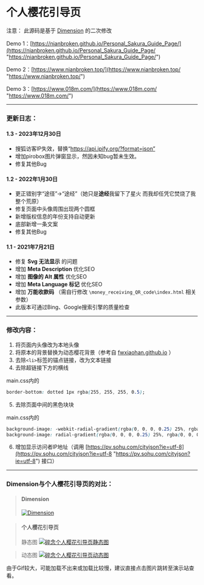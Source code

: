 # 个人樱花引导页
注意：
此源码是基于 [Dimension](https://html5up.net/dimension "Dimension") 的二次修改

Demo 1：[https://nianbroken.github.io/Personal_Sakura_Guide_Page/](https://nianbroken.github.io/Personal_Sakura_Guide_Page/ "https://nianbroken.github.io/Personal_Sakura_Guide_Page/")

Demo 2：[https://www.nianbroken.top/](https://www.nianbroken.top/ "https://www.nianbroken.top/")

Demo 3：[https://www.018m.com/](https://www.018m.com/ "https://www.018m.com/")

------------

### 更新日志：



#### 1.3 - 2023年12月30日

- 搜狐访客IP失效，替换“https://api.ipify.org/?format=json”
- 增加pirobox图片弹窗显示，然因未知bug暂未生效。
- 修复其他Bug


#### 1.2 - 2022年1月30日

- 更正错别字“途径”→“途经”（她只是**途经**我留下了星火 而我却任凭它焚烧了我整个荒原）
- 修复页面中头像周围出现两个圆框
- 新增版权信息的年份支持自动更新
- 底部新增一条文案
- 修复其他Bug


#### 1.1 - 2021年7月21日

- 修复 **Svg 无法显示** 的问题
- 增加 **Meta Description** 优化SEO
- 增加 **图像的 Alt 属性** 优化SEO
- 增加 **Meta Language 标记** 优化SEO
- 增加 **万能收款码** （需自行修改 `\money_receiving_QR_code\index.html` 相关参数）
- 此版本可通过Bing、Google搜索引擎的质量检查

------------

### 修改内容：

1. 将页面内头像改为本地头像
2. 将原本的背景替换为动态樱花背景（参考自 [fwxiaohan.github.io](https://github.com/fwxiaohan/fwxiaohan.github.io "fwxiaohan.github.io") ）
3. 去除`<li>`标签的锚点链接，改为文本链接
4. 去除超链接下方的横线

main.css内的

```css
border-bottom: dotted 1px rgba(255, 255, 255, 0.5);
```

5. 去除页面中间的黑色块块

main.css内的

```css
background-image: -webkit-radial-gradient(rgba(0, 0, 0, 0.25) 25%, rgba(0, 0, 0, 0) 55%);
background-image: radial-gradient(rgba(0, 0, 0, 0.25) 25%, rgba(0, 0, 0, 0) 55%);
```

6. 增加显示访问者IP地址（调用 [https://pv.sohu.com/cityjson?ie=utf-8](https://pv.sohu.com/cityjson?ie=utf-8 "https://pv.sohu.com/cityjson?ie=utf-8") 接口）

------------

### Dimension与个人樱花引导页的对比：

> #### Dimension
>
> [![Dimension](https://blog.nianbroken.top/usr/uploads/2021/05/2403737638.png "Dimension")](https://html5up.net/dimension "Dimension")


> #### 个人樱花引导页
>
> 静态图
> [![碎念个人樱花引导页静态图](https://blog.nianbroken.top/usr/uploads/2021/05/1477674244.png "碎念个人樱花引导页静态图")](https://www.nianbroken.top/ "碎念个人樱花引导页静态图")

> 动态图
> [![碎念个人樱花引导页动态图](https://blog.nianbroken.top/usr/uploads/2021/05/3974157131.gif "碎念个人樱花引导页动态图")](https://www.nianbroken.top/ "碎念个人樱花引导页动态图")

由于Gif较大，可能加载不出来或加载比较慢，建议直接点击图片跳转至演示站查看。
